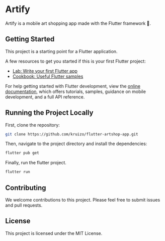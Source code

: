 # Artify

Artify is a mobile art shopping app made with the Flutter framework 📱.

## Getting Started

This project is a starting point for a Flutter application.

A few resources to get you started if this is your first Flutter project:

- [Lab: Write your first Flutter app](https://docs.flutter.dev/get-started/codelab)
- [Cookbook: Useful Flutter samples](https://docs.flutter.dev/cookbook)

For help getting started with Flutter development, view the
[online documentation](https://docs.flutter.dev/), which offers tutorials,
samples, guidance on mobile development, and a full API reference.

## Running the Project Locally

First, clone the repository:

```bash
git clone https://github.com/kruizo/flutter-artshop-app.git
```
Then, navigate to the project directory and install the dependencies:
```bash
flutter pub get
```
Finally, run the flutter project.
```bash
flutter run
```
## Contributing
We welcome contributions to this project. Please feel free to submit issues and pull requests.

## License
This project is licensed under the MIT License.
